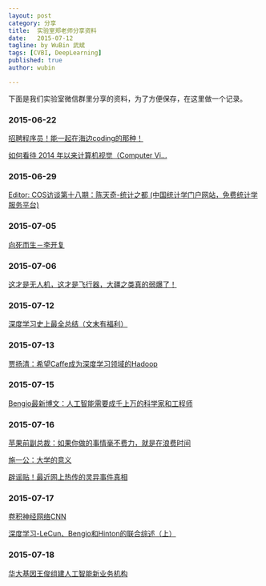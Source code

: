 ```yaml
---
layout: post
category: 分享
title:  实验室郑老师分享资料
date:   2015-07-12
tagline: by WuBin 武斌
tags: [CVBI, DeepLearning]
published: true
author: wubin

---
```

下面是我们实验室微信群里分享的资料，为了方便保存，在这里做一个记录。

<!--more-->

### 2015-06-22

[招聘程序员！能一起在海边coding的那种！](http://mp.weixin.qq.com/s?sn=00f0ca6e73bd1e7ce6dd57bb2700f8c7&mid=213363095&idx=1&scene=5&plg_auth=1&__biz=MzAxODA0MDcwNg%3D%3D#rd&appinstall=1)

[如何看待 2014 年以来计算机视觉（Computer Vi...](http://www.zhihu.com/question/31430100/answer/52065846)

### 2015-06-29

[Editor: COS访谈第十八期：陈天奇-统计之都 (中国统计学门户网站，免费统计学服务平台)](http://cos.name/2015/06/interview-of-tianqi/)

### 2015-07-05

[向死而生－李开复](http://mp.weixin.qq.com/s?__biz=MjM5NzMyODA2MQ==&mid=211448006&idx=1&sn=e14100002b4d852295db7c4232c07889&scene=5#rd)

### 2015-07-06

[这才是无人机，这才是飞行器，大疆之类真的弱爆了！](http://mp.weixin.qq.com/s?__biz=MzA5NjI2OTM4NA==&mid=207822154&idx=1&sn=642d95687fa7ce961be205ad1e6d01f1&scene=1#rd)

### 2015-07-12

[深度学习史上最全总结（文末有福利）](http://mp.weixin.qq.com/s?__biz=MzA5Njc1NjMzMw==&mid=206472535&idx=1&sn=61650b3d845d708ca776ce4c735311b1&scene=1#rd)

### 2015-07-13

[贾扬清：希望Caffe成为深度学习领域的Hadoop](http://m.csdn.net/article/2015-07-07/2825150)

### 2015-07-15

[Bengio最新博文：人工智能需要成千上万的科学家和工程师](http://mp.weixin.qq.com/s?__biz=MzA5Njc1NjMzMw==&mid=206495461&idx=1&sn=7fb8f42fc6b968faa4fe6f5cf0cf4bb9&scene=1#rd)


### 2015-07-16

[苹果前副总裁：如果你做的事情毫不费力，就是在浪费时间](http://mp.weixin.qq.com/s?__biz=MjM5MTEzNTg2MA==&mid=202934068&idx=1&sn=1b7c6d49abfb2f7dc1a7b397939f2cdc&scene=1#rd)

[施一公：大学的意义](http://mp.weixin.qq.com/s?__biz=MzA3OTgzMzUzOA==&mid=208979815&idx=1&sn=e8fbe4a8d8e4ae19135deb9aa4717ddd&scene=1#rd)

[辟谣贴！最近网上热传的灵异事件真相](http://mp.weixin.qq.com/s?__biz=MzA5Njc1NjMzMw==&mid=206490338&idx=2&sn=e07b93b4e490838882e267db2bfc2156&scene=1#rd)



### 2015-07-17

[卷积神经网络CNN](http://mp.weixin.qq.com/s?__biz=MzA4Mzc0NjkwNA==&mid=209481688&idx=1&sn=18023a48d4364b781b79b005ae33d6a3&scene=1#rd)

[深度学习-LeCun、Bengio和Hinton的联合综述（上）](http://m.csdn.net/article/2015-06-01/2824811?from=timeline&isappinstalled=0)

### 2015-07-18

[华大基因王俊组建人工智能新业务机构](http://mp.weixin.qq.com/s?__biz=MzA4MjE5NjAzMg==&mid=208694639&idx=1&sn=23b36ff568eb3388dd83644800f81af5&scene=1#rd)


